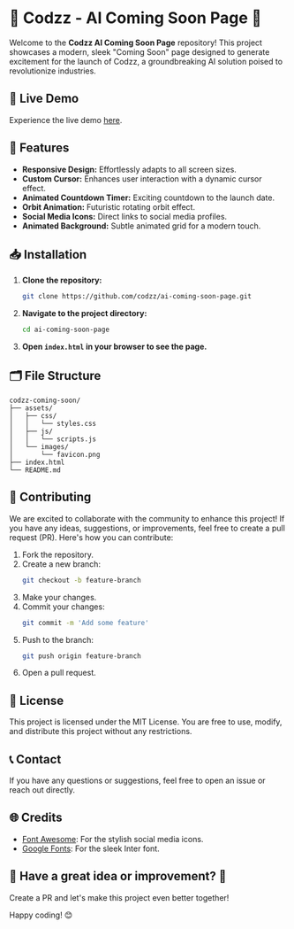 # 🌟 Codzz - AI Coming Soon Page 🌟

Welcome to the **Codzz AI Coming Soon Page** repository! This project showcases a modern, sleek "Coming Soon" page designed to generate excitement for the launch of Codzz, a groundbreaking AI solution poised to revolutionize industries.

## 🚀 Live Demo

Experience the live demo [here](https://ai-coming-soon.netlify.app).

## 🎨 Features

- **Responsive Design:** Effortlessly adapts to all screen sizes.
- **Custom Cursor:** Enhances user interaction with a dynamic cursor effect.
- **Animated Countdown Timer:** Exciting countdown to the launch date.
- **Orbit Animation:** Futuristic rotating orbit effect.
- **Social Media Icons:** Direct links to social media profiles.
- **Animated Background:** Subtle animated grid for a modern touch.

## 📥 Installation

1. **Clone the repository:**
   ```bash
   git clone https://github.com/codzz/ai-coming-soon-page.git
   ```

2. **Navigate to the project directory:**
   ```bash
   cd ai-coming-soon-page
   ```

3. **Open `index.html` in your browser to see the page.**

## 🗂️ File Structure

```
codzz-coming-soon/
├── assets/
│   ├── css/
│   │   └── styles.css
│   ├── js/
│   │   └── scripts.js
│   └── images/
│       └── favicon.png
├── index.html
└── README.md
```

## 🤝 Contributing

We are excited to collaborate with the community to enhance this project! If you have any ideas, suggestions, or improvements, feel free to create a pull request (PR). Here's how you can contribute:

1. Fork the repository.
2. Create a new branch:
   ```bash
   git checkout -b feature-branch
   ```
3. Make your changes.
4. Commit your changes:
   ```bash
   git commit -m 'Add some feature'
   ```
5. Push to the branch:
   ```bash
   git push origin feature-branch
   ```
6. Open a pull request.

## 📜 License

This project is licensed under the MIT License. You are free to use, modify, and distribute this project without any restrictions.

## 📞 Contact

If you have any questions or suggestions, feel free to open an issue or reach out directly.

## 🌐 Credits

- [Font Awesome](https://fontawesome.com/): For the stylish social media icons.
- [Google Fonts](https://fonts.google.com/): For the sleek Inter font.

## 🎉 Have a great idea or improvement? 🎉

Create a PR and let's make this project even better together!

Happy coding! 😊
